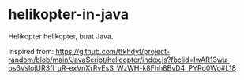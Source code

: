 # helikopter-in-java
Helikopter helikopter, buat Java.

Inspired from:
https://github.com/tfkhdyt/project-random/blob/main/JavaScript/helicopter/index.js?fbclid=IwAR13wu-os6VslojUR3fI_uR-exVnXrRvEsS_WzWH-k8Fhh8BvD4_PYRo0Wo#L18
